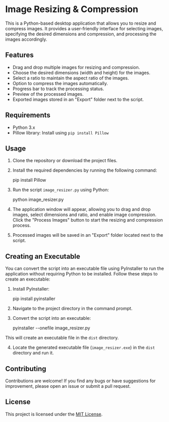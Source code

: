 # Image Resizing & Compression

This is a Python-based desktop application that allows you to resize and compress images. It provides a user-friendly interface for selecting images, specifying the desired dimensions and compression, and processing the images accordingly.

## Features

- Drag and drop multiple images for resizing and compression.
- Choose the desired dimensions (width and height) for the images.
- Select a ratio to maintain the aspect ratio of the images.
- Option to compress the images automatically.
- Progress bar to track the processing status.
- Preview of the processed images.
- Exported images stored in an "Export" folder next to the script.

## Requirements

- Python 3.x
- Pillow library: Install using `pip install Pillow`

## Usage

1. Clone the repository or download the project files.

2. Install the required dependencies by running the following command:

   pip install Pillow

3. Run the script `image_resizer.py` using Python:

   python image_resizer.py

4. The application window will appear, allowing you to drag and drop images, select dimensions and ratio, and enable image compression. Click the "Process Images" button to start the resizing and compression process.

5. Processed images will be saved in an "Export" folder located next to the script.

## Creating an Executable

You can convert the script into an executable file using PyInstaller to run the application without requiring Python to be installed. Follow these steps to create an executable:

1. Install PyInstaller:

   pip install pyinstaller

2. Navigate to the project directory in the command prompt.

3. Convert the script into an executable:

   pyinstaller --onefile image_resizer.py

This will create an executable file in the `dist` directory.

4. Locate the generated executable file (`image_resizer.exe`) in the `dist` directory and run it.

## Contributing

Contributions are welcome! If you find any bugs or have suggestions for improvement, please open an issue or submit a pull request.

## License

This project is licensed under the [MIT License](LICENSE).
